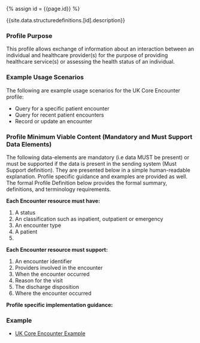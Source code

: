 
{% assign id = {{page.id}} %}

{{site.data.structuredefinitions.[id].description}}

<!-- end TOC -->
### Profile Purpose ###

This profile allows exchange of information about an interaction between an individual and healthcare provider(s) for the purpose of providing healthcare service(s) or assessing the health status of an individual.


### Example Usage Scenarios ###

The following are example usage scenarios for the UK Core Encounter profile:

- Query for a specific patient encounter
- Query for recent patient encounters
- Record or update an encounter

### Profile Minimum Viable Content (Mandatory and Must Support Data Elements) ###

The following data-elements are mandatory (i.e data MUST be present) or must be supported if the data is present in the sending system (Must Support definition). They are presented below in a simple human-readable explanation. Profile specific guidance and examples are provided as well. The formal Profile Definition below provides the formal summary, definitions, and terminology requirements.

**Each Encounter resource must have:**

1. A status
2. An classification such as inpatient, outpatient or emergency
3. An encounter type
4. A patient
5. 
**Each Encounter resource must support:**

1. An encounter identifier
2. Providers involved in the encounter
3. When the encounter occurred
4. Reason for the visit
5. The discharge disposition
6. Where the encounter occurred

**Profile specific implementation guidance:**


### Example ###

- [UK Core Encounter Example](UKCore-Encounter-Example.html)